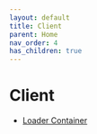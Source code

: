 ```yaml
---
layout: default
title: Client
parent: Home
nav_order: 4
has_children: true
---
```

# Client
- [Loader Container](loader-container/)